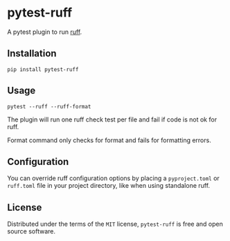 # pytest-ruff

A pytest plugin to run [ruff](https://pypi.org/project/ruff/).

## Installation

```shell
pip install pytest-ruff
```

## Usage

```shell
pytest --ruff --ruff-format
```

The plugin will run one ruff check test per file and fail if code is not ok for ruff.

Format command only checks for format and fails for formatting errors.

## Configuration

You can override ruff configuration options by placing a `pyproject.toml` or `ruff.toml` file in your project directory, like when using standalone ruff.

## License

Distributed under the terms of the `MIT` license, `pytest-ruff` is free and open source software.

